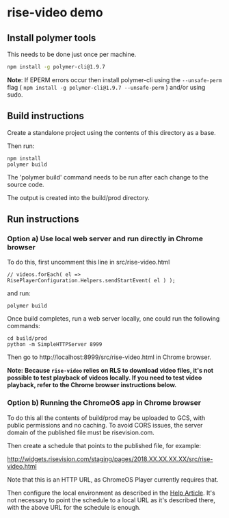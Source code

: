 # rise-video demo

## Install polymer tools

This needs to be done just once per machine.

```bash
npm install -g polymer-cli@1.9.7
```

**Note**: If EPERM errors occur then install polymer-cli using the
`--unsafe-perm` flag ( `npm install -g polymer-cli@1.9.7 --unsafe-perm` )
and/or using sudo.

## Build instructions

Create a standalone project using the contents of this directory as a base.

Then run:

```
npm install
polymer build
```

The 'polymer build' command needs to be run after each change to the source
code.

The output is created into the build/prod directory.

## Run instructions

### Option a) Use local web server and run directly in Chrome browser

To do this, first uncomment this line in src/rise-video.html

`// videos.forEach( el => RisePlayerConfiguration.Helpers.sendStartEvent( el ) );`

and run:

`polymer build`

Once build completes, run a web server locally, one could run the following commands:

```
cd build/prod
python -m SimpleHTTPServer 8999
```

Then go to http://localhost:8999/src/rise-video.html in Chrome browser.

**Note:** __Because `rise-video` relies on RLS to download video files, it's not possible to test playback of videos locally. If you need to test video playback, refer to the Chrome browser instructions below.__

### Option b) Running the ChromeOS app in Chrome browser

To do this all the contents of build/prod may be uploaded to GCS,
with public permissions and no caching. To avoid CORS issues, the server
domain of the published file must be risevision.com.

Then create a schedule that points to the published file, for example:

  http://widgets.risevision.com/staging/pages/2018.XX.XX.XX.XX/src/rise-video.html

Note that this is an HTTP URL, as ChromeOS Player currently requires that.

Then configure the local environment as described in the
[Help Article](https://docs.google.com/document/d/1QbyrUlHjLzADYBxuKEkNglhVAPxP4f3WXVjbPQOXXvM). It's not necessary to point the schedule to a local URL as it's described there, with the above URL for the schedule is enough.
